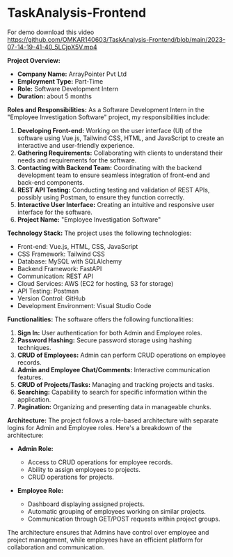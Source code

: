 # TaskAnalysis-Frontend
 For demo download this video https://github.com/OMKAR140603/TaskAnalysis-Frontend/blob/main/2023-07-14-19-41-40_5LCjpX5V.mp4

**Project Overview:**
- **Company Name:** ArrayPointer Pvt Ltd
- **Employment Type:** Part-Time
- **Role:** Software Development Intern
- **Duration:** about 5 months

**Roles and Responsibilities:**
As a Software Development Intern in the "Employee Investigation Software" project, my responsibilities include:
1. **Developing Front-end:** Working on the user interface (UI) of the software using Vue.js, Tailwind CSS, HTML, and JavaScript to create an interactive and user-friendly experience.
2. **Gathering Requirements:** Collaborating with clients to understand their needs and requirements for the software.
3. **Contacting with Backend Team:** Coordinating with the backend development team to ensure seamless integration of front-end and back-end components.
4. **REST API Testing:** Conducting testing and validation of REST APIs, possibly using Postman, to ensure they function correctly.
5. **Interactive User Interface:** Creating an intuitive and responsive user interface for the software.
6. **Project Name:** "Employee Investigation Software"

**Technology Stack:**
The project uses the following technologies:
- Front-end: Vue.js, HTML, CSS, JavaScript
- CSS Framework: Tailwind CSS
- Database: MySQL with SQLAlchemy
- Backend Framework: FastAPI
- Communication: REST API
- Cloud Services: AWS (EC2 for hosting, S3 for storage)
- API Testing: Postman
- Version Control: GitHub
- Development Environment: Visual Studio Code

**Functionalities:**
The software offers the following functionalities:
1. **Sign In:** User authentication for both Admin and Employee roles.
2. **Password Hashing:** Secure password storage using hashing techniques.
3. **CRUD of Employees:** Admin can perform CRUD operations on employee records.
4. **Admin and Employee Chat/Comments:** Interactive communication features.
5. **CRUD of Projects/Tasks:** Managing and tracking projects and tasks.
6. **Searching:** Capability to search for specific information within the application.
7. **Pagination:** Organizing and presenting data in manageable chunks.

**Architecture:**
The project follows a role-based architecture with separate logins for Admin and Employee roles. Here's a breakdown of the architecture:

- **Admin Role:** 
  - Access to CRUD operations for employee records.
  - Ability to assign employees to projects.
  - CRUD operations for projects.

- **Employee Role:**
  - Dashboard displaying assigned projects.
  - Automatic grouping of employees working on similar projects.
  - Communication through GET/POST requests within project groups.

The architecture ensures that Admins have control over employee and project management, while employees have an efficient platform for collaboration and communication.

